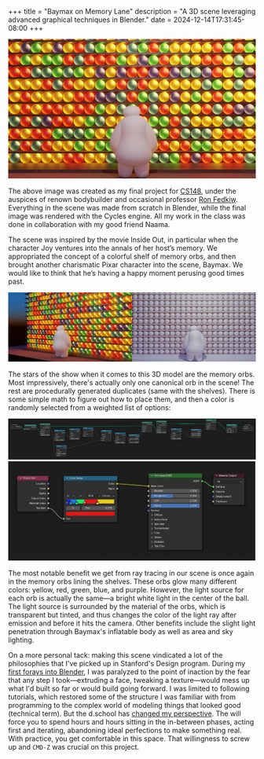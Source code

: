 +++
title = "Baymax on Memory Lane"
description = "A 3D scene leveraging advanced graphical techniques in Blender."
date = 2024-12-14T17:31:45-08:00
+++

![Baymax staring inquisitively at a wall of memory orbs from Inside Out](render.webp)

The above image was created as my final project for [CS148], under the
auspices of renown bodybuilder and occasional professor [Ron Fedkiw].
Everything in the scene was made from scratch in Blender, while the
final image was rendered with the Cycles engine. All my work in the
class was done in collaboration with my good friend Naama.

The scene was inspired by the movie Inside Out, in particular when the
character Joy ventures into the annals of her host’s memory. We
appropriated the concept of a colorful shelf of memory orbs, and then
brought another charismatic Pixar character into the scene, Baymax. We
would like to think that he’s having a happy moment perusing good times
past.

![An additional angle and a version without any textures](alt.webp)

The stars of the show when it comes to this 3D model are the memory
orbs. Most impressively, there's actually only one canonical orb in the
scene! The rest are procedurally generated duplicates (same with the
shelves). There is some simple math to figure out how to place them, and
then a color is randomly selected from a weighted list of options:

![Memory orb geometry nodes](geometry-nodes.png)
![Memory orb shader nodes](shader.png)

The most notable benefit we get from ray tracing in our scene is once
again in the memory orbs lining the shelves. These orbs glow many
different colors: yellow, red, green, blue, and purple. However, the
light source for each orb is actually the same—a bright white light in
the center of the ball. The light source is surrounded by the material
of the orbs, which is transparent but tinted, and thus changes the color
of the light ray after emission and before it hits the camera. Other
benefits include the slight light penetration through Baymax's
inflatable body as well as area and sky lighting.

On a more personal tack: making this scene vindicated a lot of the
philosophies that I've picked up in Stanford's Design program. During my
[first forays into Blender], I was paralyzed to the point of inaction by
the fear that any step I took—extruding a face, tweaking a texture—would
mess up what I'd built so far or would build going forward. I was
limited to following tutorials, which restored some of the structure I
was familiar with from programming to the complex world of modeling
things that looked good (technical term). But the d.school has [changed
my perspective]. The will force you to spend hours and hours sitting in
the in-between phases, acting first and iterating, abandoning ideal
perfections to make something real. With practice, you get comfortable
in this space. That willingness to screw up and `CMD-Z` was crucial on
this project.

[CS148]: https://cs148.stanford.edu
[Ron Fedkiw]: https://physbam.stanford.edu/~fedkiw/
[first forays into Blender]: @/posts/i-wrote-this-two/index.md#making-a-doughnut-in-blender
[changed my perspective]: https://fosstodon.org/@FIGBERT/113553595653702641

